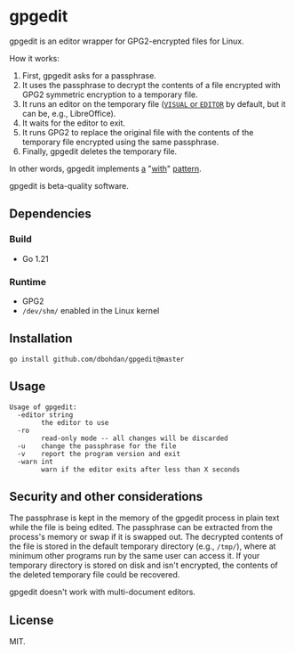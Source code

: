 # gpgedit

gpgedit is an editor wrapper for GPG2-encrypted files for Linux.

How it works:

1. First, gpgedit asks for a passphrase.
2. It uses the passphrase to decrypt the contents of a file encrypted with GPG2 symmetric encryption to a temporary file.
3. It runs an editor on the temporary file
  ([`VISUAL` or `EDITOR`](https://unix.stackexchange.com/questions/4859/visual-vs-editor-what-s-the-difference) by default, but it can be, e.g., LibreOffice).
4. It waits for the editor to exit.
5. It runs GPG2 to replace the original file with the contents of the temporary file encrypted using the same passphrase.
6. Finally, gpgedit deletes the temporary file.

In other words, gpgedit implements
[a](https://wiki.tcl-lang.org/39218)
"[with](https://www.python.org/dev/peps/pep-0343/)"
[pattern](https://clojuredocs.org/clojure.core/with-open).

gpgedit is beta-quality software.

## Dependencies

### Build

- Go 1.21

### Runtime

- GPG2
- `/dev/shm/` enabled in the Linux kernel

## Installation

```shell
go install github.com/dbohdan/gpgedit@master
```

## Usage

```
Usage of gpgedit:
  -editor string
    	the editor to use
  -ro
    	read-only mode -- all changes will be discarded
  -u	change the passphrase for the file
  -v	report the program version and exit
  -warn int
    	warn if the editor exits after less than X seconds
```

## Security and other considerations

The passphrase is kept in the memory of the gpgedit process in plain text while the file is being edited.
The passphrase can be extracted from the process's memory or swap if it is swapped out.
The decrypted contents of the file is stored in the default temporary directory (e.g., `/tmp/`), where at minimum other programs run by the same user can access it.
If your temporary directory is stored on disk and isn't encrypted, the contents of the deleted temporary file could be recovered.

gpgedit doesn't work with multi-document editors.

## License

MIT.
